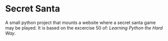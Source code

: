 # Secret Santa
A small python project that mounts a website where a secret santa game may be played. It is based on the excercise 50 of: *Learning Python the Hard Way*.


